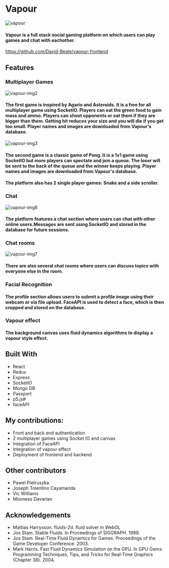 # Vapour
![vapour](https://user-images.githubusercontent.com/59053870/79228704-d04b3400-7e59-11ea-885a-3ac3dbd4fec8.png)

#### Vapour is a full stack social gaming platform on which users can play games and chat with eachother.
https://github.com/David-Beale/vapour-frontend

## Features
 
### Multiplayer Games
![vapour-img2](https://user-images.githubusercontent.com/59053870/79227569-012a6980-7e58-11ea-9045-963b7d2eaaaf.png)  
#### The first game is inspired by Agario and Asteroids. It is a free for all multiplayer game using SocketIO. Players can eat the green food to gain mass and ammo. Players can shoot opponents or eat them if they are bigger than them. Getting hit reduces your size and you will die if you get too small. Player names and images are downloaded from Vapour's database.
        
![vapour-img3](https://user-images.githubusercontent.com/59053870/79227572-01c30000-7e58-11ea-9e78-d459bc240289.jpg)  
#### The second game is a classic game of Pong. It is a 1v1 game using SocketIO but more players can spectate and join a queue. The loser will be sent to the back of the queue and the winner keeps playing. Player names and images are downloaded from Vapour's database.

#### The platform also has 2 single player games: Snake and a side scroller.

### Chat  
![vapour-img6](https://user-images.githubusercontent.com/59053870/79227564-0091d300-7e58-11ea-9b1f-c4853f6ea7a3.png)  
#### The platform features a chat section where users can chat with other online users.Messages are sent using SocketIO and stored in the database for future sessions. 

### Chat rooms
![vapour-img7](https://user-images.githubusercontent.com/59053870/79227566-012a6980-7e58-11ea-8d87-d4e6400db499.png)
#### There are also several chat rooms where users can discuss topics with everyone else in the room.

### Facial Recognition
#### The profile section allows users to submit a profile image using their webcam or via file upload. FaceAPI is used to detect a face, which is then cropped and stored on the database.

### Vapour effect
#### The background canvas uses fluid dynamics algorithms to display a vapour style effect.

## Built With
* React
* Redux
* Express
* SocketIO
* Mongo DB
* Passport
* p5.js#
* faceAPI

## My contributions:
* Front and back end authentication
* 2 multiplayer games using Socket IO and canvas
* Integration of FaceAPI
* Integration of vapour effect
* Deployment of frontend and backend

## Other contributors
* Pawel Pietruszka
* Joseph Tolentino Cayamanda 
* Vic Williams
* Mooness Davarian

## Acknowledgements
* Mattias Harrysson. fluids-2d. fluid solver in WebGL
* Jos Stam. Stable Fluids. In Proceedings of SIGGRAPH. 1999.
* Jos Stam. Real-Time Fluid Dynamics for Games. Proceedings of the Game Developer Conference. 2003.
* Mark Harris. Fast Fluid Dynamics Simulation on the GPU. In GPU Gems: Programming Techniques, Tips, and Tricks for Real-Time Graphics (Chapter 38). 2004.

